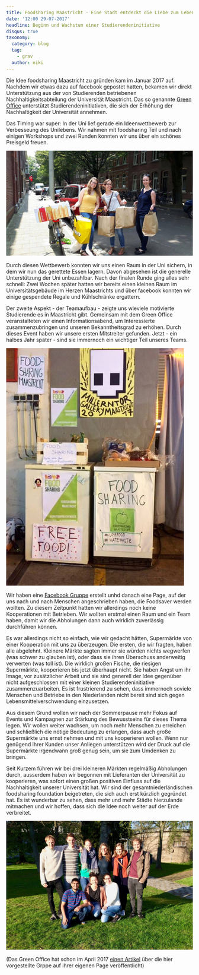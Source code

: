 ```yaml
---
title: Foodsharing Maastricht - Eine Stadt entdeckt die Liebe zum Lebensmittelretten
date: '12:00 29-07-2017'
headline: Beginn und Wachstum einer Studierendeninitiative
disqus: true
taxonomy:
  category: blog
  tag:
    - grav
  author: niki
---
```

Die Idee foodsharing Maastricht zu gründen kam im Januar 2017 auf. Nachdem wir etwas dazu auf facebook gepostet hatten, bekamen wir direkt Unterstützung aus der von Studierenden betriebenen Nachhaltigkeitsabteilung der Universität Maastricht. Das so genannte [Green Office](https://www.greenofficemaastricht.nl/) unterstützt Studierendeninitiativen, die sich der Erhöhung der Nachhaltigkeit der Universität annehmen.

Das Timing war super: In der Uni lief gerade ein Ideenwettbewerb zur Verbesseung des Unilebens. Wir nahmen mit foodsharing Teil und nach einigen Workshops und zwei Runden konnten wir uns über ein schönes Preisgeld freuen.

![Our logo](fsmaastricht_foodsavers.jpg)

Durch diesen Wettbewerb konnten wir uns einen Raum in der Uni sichern, in dem wir nun das gerettete Essen lagern. Davon abgesehen ist die generelle Unterstützung der Uni unbezahlbar. Nach der finalen Runde ging alles sehr schnell: Zwei Wochen später hatten wir bereits einen kleinen Raum im Universitätsgebäude im Herzen Maastrichts und über facebook konnten wir einige gespendete Regale und Kühlschränke ergattern.

Der zweite Aspekt - der Teamaufbau - zeigte uns wieviele motivierte Studierende es in Maastricht gibt. Gemeinsam mit dem Green Office veranstalteten wir einen Informationsabend, um Interessierte zusammenzubringen und unseren Bekanntheitsgrad zu erhöhen. Durch dieses Event haben wir unsere ersten Mitstreiter gefunden. Jetzt - ein halbes Jahr später - sind sie immernoch ein wichtiger Teil unseres Teams.

![Parts of the team](fsmaastricht_fsp2.jpg)

Wir haben eine [Facebook Gruppe](https://www.facebook.com/FoodSharingMaastricht/) erstellt unhd danach eine Page, auf der uns nach und nach Menschen angeschrieben haben, die Foodsaver werden wollten. Zu diesem Zeitpunkt hatten wir allerdings noch keine Kooperationen mit Betrieben. Wir wollten erstmal einen Raum und ein Team haben, damit wir die Abholungen dann auch wirklich zuverlässig durchführen können.

Es war allerdings nicht so einfach, wie wir gedacht hätten, Supermärkte von einer Kooperation mit uns zu überzeugen. Die ersten, die wir fragten, haben alle abgelehnt. Kleinere Märkte sagten immer sie würden nichts wegwerfen (was schwer zu glauben ist), oder dass sie ihren Überschuss anderweitig verwerten (was toll ist). Die wirklich großen Fische, die riesigen Supermärkte, kooperieren bis jetzt überhaupt nicht. Sie haben Angst um ihr Image, vor zusätzlicher Arbeit und sie sind generell der Idee gegenüber nicht aufgeschlossen mit einer kleinen Studierendeninitiative zusammenzuarbeiten. Es ist frustrierend zu sehen, dass immernoch soviele Menschen und Betriebe in den Niederlanden nicht bereit sind sich gegen Lebensmittelverschwendung einzusetzen.

Aus diesem Grund wollen wir nach der Sommerpause mehr Fokus auf Events und Kampagnen zur Stärkung des Bewusstseins für dieses Thema legen. Wir wollen weiter wachsen, um noch mehr Menschen zu erreichen und schließlich die nötige Bedeutung zu erlangen, dass auch große Supermärkte uns ernst nehmen und mit uns kooperieren wollen. Wenn nur genügend ihrer Kunden unser Anliegen unterstützen wird der Druck auf die Supermärkte irgendwann groß genug sein, um sie zum Umdenken zu bringen.

Seit Kurzem führen wir bei drei kleineren Märkten regelmäßig Abholungen durch, ausserdem haben wir begonnen mit Lieferanten der Universität zu kooperieren, was sofort einen großen positiven Einfluss auf die Nachhaltigkeit unserer Universität hat. Wir sind der gesamtniederländischen foodsharing foundation beigetreten, die sich auch erst kürzlich gegründet hat. Es ist wunderbar zu sehen, dass mehr und mehr Städte hierzulande mitmachen und wir hoffen, dass sich die Idee noch weiter auf der Erde verbreitet.

![Incomplete group picture](fsmaastricht_team.jpg)

(Das Green Office hat schon im April 2017 [einen Artikel](https://www.greenofficemaastricht.nl/single-post/2017/04/18/FoodSharing-Maastricht-Chasing-away-food-wastage) über die hier vorgestellte Grppe auf ihrer eigenen Page veröffentlicht)

